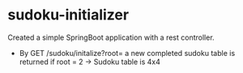 # sudoku-initializer

Created a simple SpringBoot application with a rest controller.

- By GET /sudoku/initalize?root=<int-value> a new completed sudoku table is returned 
if root = 2 -> Sudoku table is 4x4

